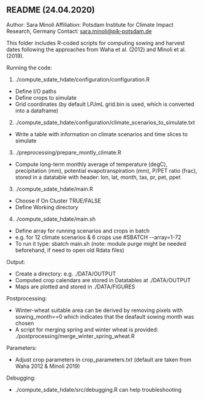 README (24.04.2020)
------
Author: Sara Minoli
Affiliation: Potsdam Institute for Climate Impact Research, Germany
Contact: sara.minoli@pik-potsdam.de

This folder includes R-coded scripts for computing sowing and harvest dates following the approaches from Waha et al. (2012) and Minoli et al. (2019).

Running the code:

1) ./compute_sdate_hdate/configuration/configuration.R 
- Define I/O paths
- Define crops to simulate
- Grid coordinates (by default LPJmL grid.bin is used, which is converted into a dataframe)

2) ./compute_sdate_hdate/configuration/climate_scenarios_to_simulate.txt
- Write a table with information on climate scenarios and time slices to simulate

3) ./preprocessing/prepare_montly_climate.R
- Compute long-term monthly average of temperature (degC), precipitation (mm), potential evapotranspiration (mm), P/PET ratio (frac), stored in a datatable with header: lon, lat, month, tas, pr, pet, ppet

3) ./compute_sdate_hdate/main.R
- Choose if On Cluster TRUE/FALSE
- Define Working directory

4) ./compute_sdate_hdate/main.sh
- Define array for running scenarios and crops in batch
- e.g. for 12 climate scenarios & 6 crops use #SBATCH --array=1-72
- To run it type: sbatch main.sh (note: module purge might be needed beforehand, if need to open old Rdata files)

Output:
- Create a directory: e.g. ./DATA/OUTPUT
- Computed crop calendars are stored in Datatables at ./DATA/OUTPUT
- Maps are plotted and stored in ./DATA/FIGURES

Postprocessing:
- Winter-wheat suitable area can be derived by removing pixels with sowing_month==0 which indicates that the deafault sowing month was chosen
- A script for merging spring and winter wheat is provided: ./postprocessing/merge_winter_spring_wheat.R

Parameters:
- Adjust crop parameters in crop_parameters.txt (default are taken from Waha 2012 & Minoli 2019)

Debugging:
- ./compute_sdate_hdate/src/debugging.R can help troubleshooting
